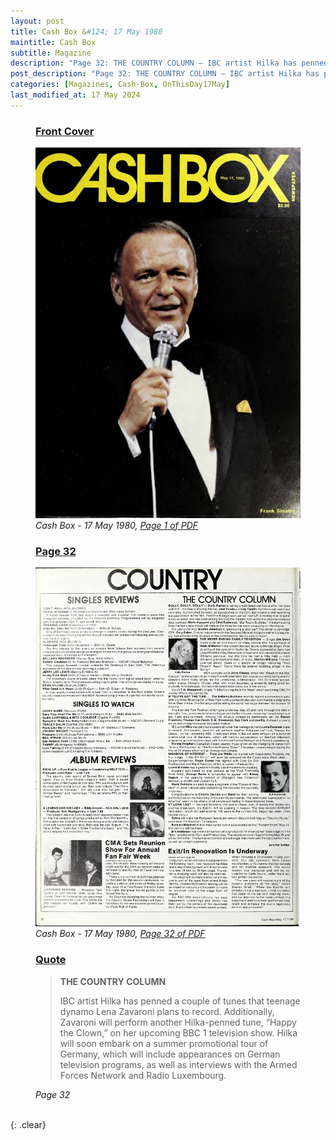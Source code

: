 ```yaml
---
layout: post
title: Cash Box &#124; 17 May 1980
maintitle: Cash Box
subtitle: Magazine
description: "Page 32: THE COUNTRY COLUMN — IBC artist Hilka has penned a couple of tunes that teenage dynamo Lena Zavaroni plans to record."
post_description: "Page 32: THE COUNTRY COLUMN — IBC artist Hilka has penned a couple of tunes that teenage dynamo Lena Zavaroni plans to record."
categories: [Magazines, Cash-Box, OnThisDay17May]
last_modified_at: 17 May 2024
---
```


<figure class="fig1">
<h3 id="infobox1"><a href="#infobox1">Front Cover</a></h3>
<a href="/assets/images/magazines/cash-box/1980-05-17-01-cash-box.png"><img src="/assets/images/magazines/cash-box/1980-05-17-01-cash-box.png" class="full-width zoom-in" /></a>
<cite>Cash Box - 17 May 1980, <a class="external-link" href="https://www.worldradiohistory.com/Archive-All-Music/Cash-Box/80s/1980/CB-1980-05-17.pdf">Page 1 of PDF</a></cite>
</figure>

<figure class="fig2">
<h3 id="infobox2"><a href="#infobox2">Page 32</a></h3>
<a href="/assets/images/magazines/cash-box/1980-05-17-32-cash-box.png"><img src="/assets/images/magazines/cash-box/1980-05-17-32-cash-box.png" class="full-width zoom-in" /></a>
<cite>Cash Box - 17 May 1980, <a class="external-link" href="https://www.worldradiohistory.com/Archive-All-Music/Cash-Box/80s/1980/CB-1980-05-17.pdf#page=32">Page 32 of PDF</a></cite>
</figure>

<figure class="fig3">
<h3 id="infobox3"><a href="#infobox3">Quote</a></h3>
<blockquote>
<p><strong>THE COUNTRY COLUMN</strong></p>
<p>IBC artist Hilka has penned a couple of tunes that teenage dynamo Lena Zavaroni plans to record. Additionally, Zavaroni will perform another Hilka-penned tune, “Happy the Clown,” on her upcoming BBC 1 television show. Hilka will soon embark on a summer promotional tour of Germany, which will include appearances on German television programs, as well as interviews with the Armed Forces Network and Radio Luxembourg.</p>
</blockquote>
<cite>Page 32</cite>
</figure>

<br />{: .clear}

